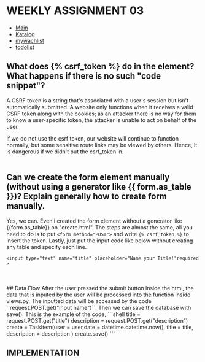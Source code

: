 # WEEKLY ASSIGNMENT 03
- [Main](https://weeklyassignment02.herokuapp.com/)
- [Katalog](https://weeklyassignment02.herokuapp.com/katalog/)
- [mywachlist](https://weeklyassignment02.herokuapp.com/mywatchlist/)
- [todolist](https://weeklyassignment02.herokuapp.com/todolist)

## What does {% csrf_token %} do in the element? What happens if there is no such "code snippet"?
A CSRF token is a string that's associated with a user's session but isn't automatically submitted. 
A website only functions when it receives a valid CSRF token along with the cookies; as an attacker there is no way for them to know a user-specific token,
the attacker is unable to act on behalf of the user.

If we do not use the csrf token, our website will continue to function normally, but some sensitive route links may be viewed by others. Hence, it is dangerous if we
didn't put the csrf_token in.
<br>
<br>
## Can we create the form element manually (without using a generator like {{ form.as_table }})? Explain generally how to create form manually.
Yes, we can. Even i created the form element without a generator like {{form.as_table}} on "create.html". The steps are almost the same, all you need to do 
is to put ``<form method="POST">`` and write ``{% csrf_token %}`` to insert the token. Lastly, just put the input code like below without creating any table and 
specify each line.
```shell
<input type="text" name="title" placeholder="Name your Title!"required >
```
<br>
<br>
## Data Flow
After the user pressed the submit button inside the html, the data that is inputed by the user will be processed
into the function inside views.py. The inputted data will be accessed by the code ``request.POST.get("input name")``. Then we can save the database with save(). This is the
example of the code,
```shell
title = request.POST.get("title")
        description = request.POST.get("description")
        create = TaskItem(user = user,date = datetime.datetime.now(), title = title, description = description )
        create.save()
```

## IMPLEMENTATION
